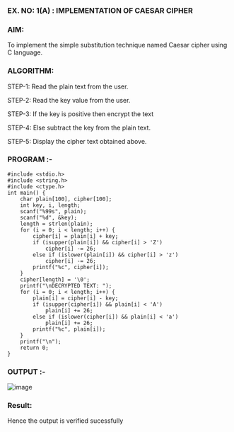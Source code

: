 ### EX. NO: 1(A) : IMPLEMENTATION OF CAESAR CIPHER

### AIM:

To implement the simple substitution technique named Caesar cipher using C language.

### ALGORITHM:

STEP-1: Read the plain text from the user.

STEP-2: Read the key value from the user.

STEP-3: If the key is positive then encrypt the text

STEP-4: Else subtract the key from the plain text.

STEP-5: Display the cipher text obtained above.


### PROGRAM :-
```
#include <stdio.h>
#include <string.h>
#include <ctype.h>
int main() {
    char plain[100], cipher[100];
    int key, i, length;
    scanf("%99s", plain); 
    scanf("%d", &key);
    length = strlen(plain);
    for (i = 0; i < length; i++) {
        cipher[i] = plain[i] + key;
        if (isupper(plain[i]) && cipher[i] > 'Z')
            cipher[i] -= 26;
        else if (islower(plain[i]) && cipher[i] > 'z')
            cipher[i] -= 26;
        printf("%c", cipher[i]);
    }
    cipher[length] = '\0';  
    printf("\nDECRYPTED TEXT: ");
    for (i = 0; i < length; i++) {
        plain[i] = cipher[i] - key;
        if (isupper(cipher[i]) && plain[i] < 'A')
            plain[i] += 26;
        else if (islower(cipher[i]) && plain[i] < 'a')
            plain[i] += 26;
        printf("%c", plain[i]);
    }
    printf("\n");
    return 0;
}
```

### OUTPUT :-

![image](https://github.com/user-attachments/assets/9baf16e3-227e-49a3-8260-5f3773cd0cc3)



### Result:
Hence the output is verified sucessfully
